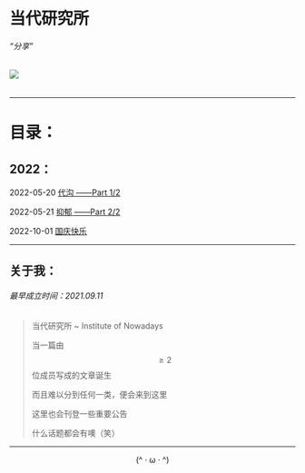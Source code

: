 # 当代研究所

###### “分享”

###### ![](https://sotwild.github.io/favicon.ico?)

------

# 目录：

## 2022：

2022-05-20		[代沟	——Part 1/2](/blog/ION/20220520.html)

2022-05-21		[抑郁	——Part 2/2](/blog/ION/20220521.html)

2022-10-01		[国庆快乐](/blog/ION/20221001.html)



------

## 关于我：

###### 最早成立时间：2021.09.11

> 当代研究所 ~ Institute of Nowadays
>
> 当一篇由 $$≥2$$ 位成员写成的文章诞生
>
> 而且难以分到任何一类，便会来到这里
>
> 这里也会刊登一些重要公告
>
> 什么话题都会有噢（笑）



------



<center>(^ · ω · ^)</center>